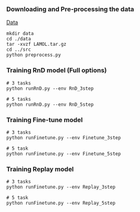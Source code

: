 ### Downloading and Pre-processing the data
[Data](https://drive.google.com/file/d/1rWcgnVcNpwxmBI3c5ovNx-E8XKOEL77S/view)
```
mkdir data
cd ./data
tar -xvzf LAMOL.tar.gz
cd ../src
python preprocess.py
```
### Training RnD model (Full options)
```
# 3 tasks
python runRnD.py --env RnD_3step

# 5 tasks
python runRnD.py --env RnD_5step
```
### Training Fine-tune model 
```
# 3 tasks
python runFinetune.py --env Finetune_3step

# 5 task
python runFinetune.py --env Finetune_5step
```
### Training Replay model
```
# 3 tasks
python runFinetune.py --env Replay_3step

# 5 task
python runFinetune.py --env Replay_5step
```
 

